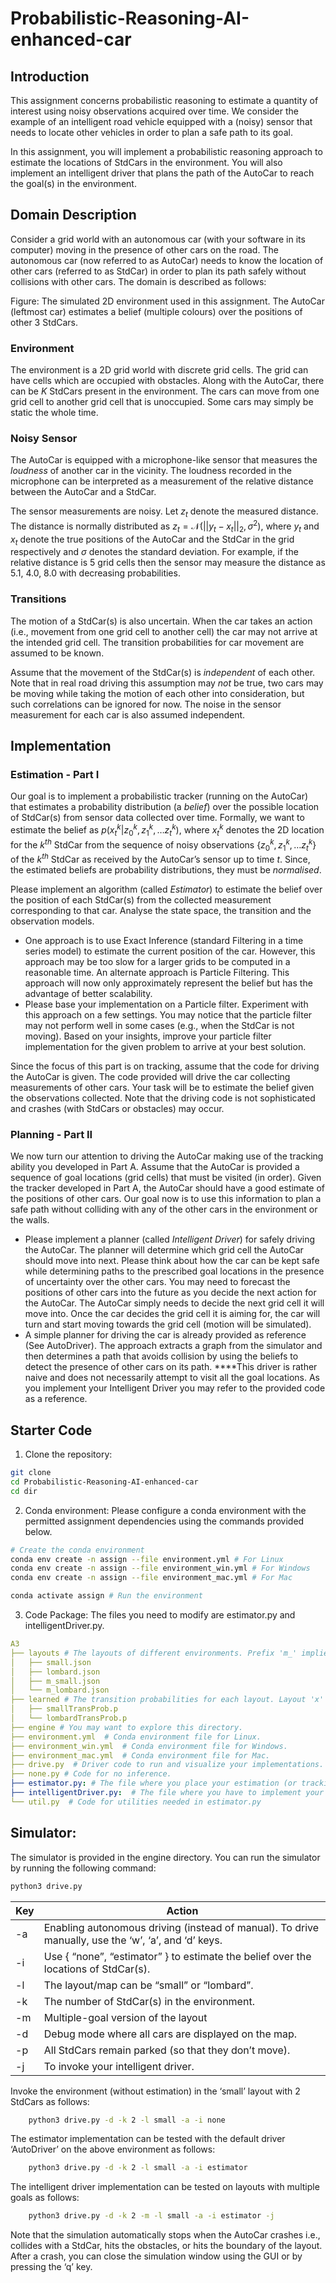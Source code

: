 # Probabilistic-Reasoning-AI-enhanced-car 

## Introduction
This assignment concerns probabilistic reasoning to estimate a quantity of interest using noisy observations acquired over time. We consider the example of an intelligent road vehicle equipped with a (noisy) sensor that needs to locate other vehicles in order to plan a safe path to its goal. 

In this assignment, you will implement a probabilistic reasoning approach to estimate the locations of StdCars in the environment. You will also implement an intelligent driver that plans the path of the AutoCar to reach the goal(s) in the environment.

## Domain Description
Consider a grid world with an autonomous car (with your software in its computer) moving in the presence of other cars on the road. The autonomous car (now referred to as AutoCar) needs to know the location of other cars (referred to as StdCar) in order to plan its path safely without collisions with other cars. The domain is described as follows:

Figure: The simulated 2D environment used in this assignment. The AutoCar (leftmost car) estimates a belief (multiple colours) over the positions of other 3 StdCars. 

### Environment 
The environment is a 2D grid world with discrete grid cells. The grid can have cells which are occupied with obstacles. Along with the AutoCar, there can be $K$ StdCars present in the environment. The cars can move from one grid cell to another grid cell that is unoccupied. Some cars may simply be static the whole time. 

### Noisy Sensor
The AutoCar is equipped with a microphone-like sensor that measures the *loudness* of another car in the vicinity. The loudness recorded in the microphone can be interpreted as a  measurement of the relative distance between the AutoCar and a StdCar. 

The sensor measurements are noisy. Let  $z_t$ denote the measured distance. The distance is normally distributed as $z_t = \mathcal{N}(\vert \vert y_t - x_t \vert \vert_2, \sigma^{2})$, where $y_t$ and $x_t$ denote the true positions of the AutoCar and the StdCar in the grid respectively and $\sigma$ denotes the standard deviation. For example, if the relative distance is 5 grid cells then the sensor may measure the distance as 5.1, 4.0, 8.0 with decreasing probabilities.

### Transitions 
The motion of a StdCar(s) is also uncertain. When the car takes an action (i.e., movement from one grid cell to another cell) the car may not arrive at the intended grid cell. The transition probabilities for car movement are assumed to be known. 

Assume that the movement of the StdCar(s) is *independent* of each other. Note that in real road driving this assumption may *not* be true, two cars may be moving while taking the motion of each other into consideration, but such correlations can be ignored for now. The noise in the sensor measurement for each car is also assumed independent.

## Implementation 
### Estimation - Part I
Our goal is to implement a probabilistic tracker (running on the AutoCar) that estimates a probability distribution (a *belief*) over the possible location of StdCar(s) from sensor data collected over time. Formally, we want to estimate the belief as $p(x^k_t \vert z^k_0, z^k_1, \dots z^k_t)$, where  $x^k_t$ denotes the 2D location for the $k^{th}$ StdCar from the sequence of noisy observations $\{z^{k}_0, z^{k}_1, \dots z^{k}_t \}$ of the $k^{th}$ StdCar as received by the AutoCar’s sensor up to time $t$. Since, the estimated beliefs are probability distributions, they must be *normalised*. 

Please implement an algorithm (called *Estimator*) to estimate the belief over the position of each StdCar(s) from the collected measurement corresponding to that car. Analyse the state space, the transition and the observation models. 

- One approach is to use Exact Inference (standard Filtering in a time series model) to estimate the current position of the car. However, this approach may be too slow for a larger grids to be computed in a reasonable time.  An alternate approach is Particle Filtering. This approach will now only approximately represent the belief but has the advantage of better scalability.
- Please base your implementation on a Particle filter. Experiment with this approach on a few settings. You may notice that the particle filter may not perform well in some cases (e.g., when the StdCar is not moving). Based on your insights, improve your particle filter implementation for the given problem to arrive at your best solution.

Since the focus of this part is on tracking, assume that the code for driving the AutoCar is given. The code provided will drive the car collecting measurements of other cars. Your task will be to estimate the belief given the observations collected. Note that the driving code is not sophisticated and crashes (with StdCars or obstacles) may occur.

### Planning - Part II
We now turn our attention to driving the AutoCar making use of the tracking ability you developed in Part A. Assume that the AutoCar is provided a sequence of goal locations (grid cells) that must be visited (in order). Given the tracker developed in Part A, the AutoCar should have a good estimate of the positions of other cars. Our goal now is to use this information to plan a safe path without colliding with any of the other cars in the environment or the walls.  

- Please implement a planner (called *Intelligent Driver*) for safely driving the AutoCar. The planner will determine which grid cell the AutoCar should move into next. Please think about how the car can be kept safe while determining paths to the prescribed goal locations in the presence of uncertainty over the other cars. You may need to forecast the positions of other cars into the future as you decide the next action for the AutoCar. The AutoCar simply needs to decide the next grid cell it will move into. Once the car decides the grid cell it is aiming for, the car will turn and start moving towards the grid cell (motion will be simulated).
- A simple planner for driving the car is already provided as reference (See AutoDriver). The approach extracts a graph from the simulator and then determines a path that avoids collision by using the beliefs to detect the presence of other cars on its path. ****This driver is rather naive and does not necessarily attempt to visit all the goal locations. As you implement your Intelligent Driver you may refer to the provided code as a reference.

## Starter Code 
1. Clone the repository: 
```bash
git clone
cd Probabilistic-Reasoning-AI-enhanced-car
cd dir
```
2. Conda environment: Please configure a conda environment with the permitted assignment dependencies using the commands provided below.  
```bash
# Create the conda environment
conda env create -n assign --file environment.yml # For Linux 
conda env create -n assign --file environment_win.yml # For Windows
conda env create -n assign --file environment_mac.yml # For Mac

conda activate assign # Run the environment
```
3. Code Package: The files you need to modify are estimator.py and intelligentDriver.py. 
```yaml
A3
├── layouts # The layouts of different environments. Prefix 'm_' implies a 'multiple goals' version of the corresponding layout.
│   ├── small.json   
│   ├── lombard.json 
│   ├── m_small.json 
│   └── m_lombard.json 
├── learned # The transition probabilities for each layout. Layout 'x' and 'm_x' have the same transition probabilites.
│   ├── smallTransProb.p  
│   └── lombardTransProb.p  
├── engine # You may want to explore this directory. 
├── environment.yml  # Conda environment file for Linux.
├── environment_win.yml  # Conda environment file for Windows.
├── environment_mac.yml  # Conda environment file for Mac.
├── drive.py  # Driver code to run and visualize your implementations.
├── none.py # Code for no inference.
├── estimator.py: # The file where you place your estimation (or tracking) implementation.
├── intelligentDriver.py:  # The file where you have to implement your planning approach.
└── util.py  # Code for utilities needed in estimator.py
```
## Simulator: 
The simulator is provided in the engine directory. You can run the simulator by running the following command: 
```bash
python3 drive.py
```
| Key | Action |
| --- | --- |
| -a <autonomous or not> | Enabling autonomous driving (instead of manual). To drive manually, use the ‘w’, ‘a’, and ‘d’ keys. |
| -i <inference-method> | Use { “none”, “estimator” } to estimate the belief over the locations of StdCar(s). |
| -l <map> | The layout/map can be “small” or “lombard”.  |
| -k  | The number of StdCar(s) in the environment. |
| -m <multiple goals> | Multiple-goal version of the layout |
| -d <debug> | Debug mode where all cars are displayed on the map.  |
| -p <parked> | All StdCars remain parked (so that they don’t move).  |
| -j | To invoke your intelligent driver.  | 

Invoke the environment (without estimation) in the ‘small’ layout with 2 StdCars as follows:
```bash
    python3 drive.py -d -k 2 -l small -a -i none
```

The estimator implementation can be tested with the default driver ‘AutoDriver’ on the above environment as follows: 
```bash
    python3 drive.py -d -k 2 -l small -a -i estimator
```

The intelligent driver implementation can be tested on layouts with multiple goals as follows:
```bash
    python3 drive.py -d -k 2 -m -l small -a -i estimator -j
``` 
Note that the simulation automatically stops when the AutoCar crashes i.e., collides with a StdCar, hits the obstacles, or hits the boundary of the layout. After a crash, you can close the simulation window using the GUI or by pressing the ‘q’ key. 
